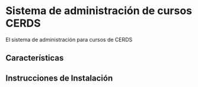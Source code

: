 # Sistema de administración de cursos CERDS

El sistema de administración para cursos de CERDS

## Características

## Instrucciones de Instalación
